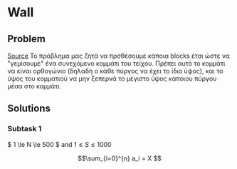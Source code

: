 # Wall
## Problem
[Source](https://jboi2022.lrmd.ro/document/day2/wall.pdf)
Το πρόβλημα μας ζητά να πρσθέσουμε κάποια blocks έτσι ώστε να "γεμίσουμε" ένα συνεχόμενο κομμάτι του τείχου. Πρέπει αυτό το κομμάτι να είναι ορθογώνιο (δηλαδή ο κάθε πύργος να έχει το ίδιο ύψος), και το ύψος του κομματιού να μην ξεπερνά το μέγιστο ύψος κάποιου πύργου μέσα στο κομμάτι.

## Solutions
### Subtask 1
$ 1 \le N \le 500 $ and $1 \le S \le 1000$

$$\sum_{i=0}^{n} a_i = X $$
